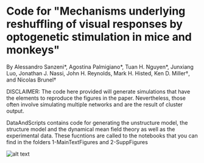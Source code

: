 # Code for "Mechanisms underlying reshuffling of visual responses by optogenetic stimulation in mice and monkeys"

By Alessandro Sanzeni*, Agostina Palmigiano*, Tuan H. Nguyen*, Junxiang Luo, Jonathan J. Nassi, John H. Reynolds, Mark H. Histed, Ken D. Miller†, and Nicolas Brunel†


DISCLAIMER: The code here provided will generate simulations that have the elements to reproduce the figures in the paper. Nevertheless, those often involve simulating multiple networks and are the result of cluster output. 


DataAndScripts contains code for generating the unstructure model, the structure model and the dynamical mean field theory as well as the experimental data. These fucntions are called to the notebooks that you can find in the folders 1-MainTextFigures and 2-SuppFigures

![alt text](https://github.com/[username]/[reponame]/blob/[branch]//GraphicalAbstract_low_high_contrast_edited_v5.png?raw=true)
